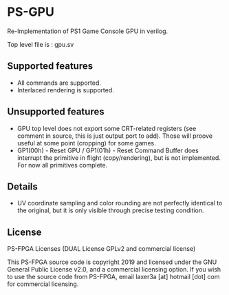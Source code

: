 # PS-GPU
Re-Implementation of PS1 Game Console GPU in verilog.

Top level file is : gpu.sv

## Supported features
- All commands are supported.
- Interlaced rendering is supported.

## Unsupported features
- GPU top level does not export some CRT-related registers (see comment in source, this is just output port to add). Those will proove useful at some point (cropping) for some games.
- GP1(00h) - Reset GPU / GP1(01h) - Reset Command Buffer does interrupt the primitive in flight (copy/rendering), but is not implemented. For now all primitives complete.

## Details
- UV coordinate sampling and color rounding are not perfectly identical to the original, but it is only visible through precise testing condition.

## License

PS-FPGA Licenses (DUAL License GPLv2 and commercial license)

This PS-FPGA source code is copyright 2019 and licensed under the GNU General Public License v2.0, and a commercial licensing option.
If you wish to use the source code from PS-FPGA, email laxer3a [at] hotmail [dot] com for commercial licensing.
